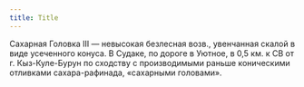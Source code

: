 ```yaml
---
title: Title
---
```


Сахарная Головка III — невысокая безлесная возв., увенчанная скалой в виде
усеченного конуса. В Судаке, по дороге в Уютное, в 0,5 км. к СВ от г.
Кыз-Куле-Бурун по сходству с производимыми раньше коническими отливками
сахара-рафинада, «сахарными головами».
